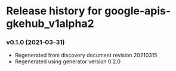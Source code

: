 # Release history for google-apis-gkehub_v1alpha2

### v0.1.0 (2021-03-31)

* Regenerated from discovery document revision 20210315
* Regenerated using generator version 0.2.0

